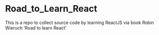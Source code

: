 # Road_to_Learn_React

This is a repo to collect source code by learning ReactJS via book Robin Wieruch 'Road to learn React' 